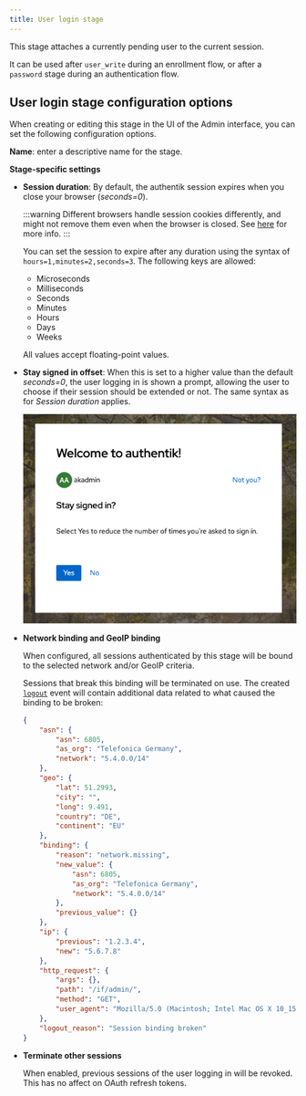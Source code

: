 ```yaml
---
title: User login stage
---
```


This stage attaches a currently pending user to the current session.

It can be used after `user_write` during an enrollment flow, or after a `password` stage during an authentication flow.

## User login stage configuration options

When creating or editing this stage in the UI of the Admin interface, you can set the following configuration options.

**Name**: enter a descriptive name for the stage.

**Stage-specific settings**

- **Session duration**: By default, the authentik session expires when you close your browser (_seconds=0_).

    :::warning
    Different browsers handle session cookies differently, and might not remove them even when the browser is closed. See [here](https://developer.mozilla.org/en-US/docs/Web/HTTP/Headers/Set-Cookie#expiresdate) for more info.
    :::

    You can set the session to expire after any duration using the syntax of `hours=1,minutes=2,seconds=3`. The following keys are allowed:

    - Microseconds
    - Milliseconds
    - Seconds
    - Minutes
    - Hours
    - Days
    - Weeks

    All values accept floating-point values.

- **Stay signed in offset**: When this is set to a higher value than the default _seconds=0_, the user logging in is shown a prompt, allowing the user to choose if their session should be extended or not. The same syntax as for _Session duration_ applies.

    ![](./stay_signed_in.png)

- **Network binding and GeoIP binding**

    When configured, all sessions authenticated by this stage will be bound to the selected network and/or GeoIP criteria.

    Sessions that break this binding will be terminated on use. The created [`logout`](../../../../sys-mgmt/events/event-actions#logout) event will contain additional data related to what caused the binding to be broken:

    ```json
    {
        "asn": {
            "asn": 6805,
            "as_org": "Telefonica Germany",
            "network": "5.4.0.0/14"
        },
        "geo": {
            "lat": 51.2993,
            "city": "",
            "long": 9.491,
            "country": "DE",
            "continent": "EU"
        },
        "binding": {
            "reason": "network.missing",
            "new_value": {
                "asn": 6805,
                "as_org": "Telefonica Germany",
                "network": "5.4.0.0/14"
            },
            "previous_value": {}
        },
        "ip": {
            "previous": "1.2.3.4",
            "new": "5.6.7.8"
        },
        "http_request": {
            "args": {},
            "path": "/if/admin/",
            "method": "GET",
            "user_agent": "Mozilla/5.0 (Macintosh; Intel Mac OS X 10_15_7) AppleWebKit/537.36 (KHTML, like Gecko) Chrome/120.0.0.0 Safari/537.36"
        },
        "logout_reason": "Session binding broken"
    }
    ```

- **Terminate other sessions**

    When enabled, previous sessions of the user logging in will be revoked. This has no affect on OAuth refresh tokens.
